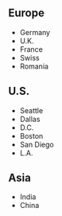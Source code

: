 ## Europe

- Germany
- U.K.
- France
- Swiss
- Romania

## U.S.
- Seattle
- Dallas
- D.C.
- Boston
- San Diego
- L.A.

## Asia
- India
- China
